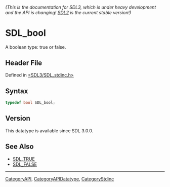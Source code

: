 ###### (This is the documentation for SDL3, which is under heavy development and the API is changing! [SDL2](https://wiki.libsdl.org/SDL2/) is the current stable version!)
# SDL_bool

A boolean type: true or false.

## Header File

Defined in [<SDL3/SDL_stdinc.h>](https://github.com/libsdl-org/SDL/blob/main/include/SDL3/SDL_stdinc.h)

## Syntax

```c
typedef bool SDL_bool;
```

## Version

This datatype is available since SDL 3.0.0.

## See Also

- [SDL_TRUE](SDL_TRUE)
- [SDL_FALSE](SDL_FALSE)

----
[CategoryAPI](CategoryAPI), [CategoryAPIDatatype](CategoryAPIDatatype), [CategoryStdinc](CategoryStdinc)

